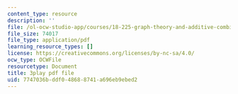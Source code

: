 ```yaml
---
content_type: resource
description: ''
file: /ol-ocw-studio-app/courses/18-225-graph-theory-and-additive-combinatorics-fall-2023/TgPcNnUrE24_transcript.pdf
file_size: 74017
file_type: application/pdf
learning_resource_types: []
license: https://creativecommons.org/licenses/by-nc-sa/4.0/
ocw_type: OCWFile
resourcetype: Document
title: 3play pdf file
uid: 7747036b-ddf0-4868-8741-a696eb9ebed2
---
```

